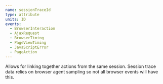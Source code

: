 ```yaml
---
name: sessionTraceId
type: attribute
units: ID
events:
  - BrowserInteraction
  - AjaxRequest
  - BrowserTiming
  - PageViewTiming
  - JavaScriptError
  - PageAction
---
```


Allows for linking together actions from the same session. Session trace data relies on browser agent sampling so not all browser events will have this. 


